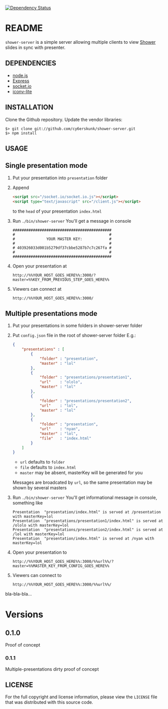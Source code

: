 [![Dependency Status](https://gemnasium.com/cy6erskunk/shower-server.png)](https://gemnasium.com/cy6erskunk/shower-server)

README
======

`shower-server` is a simple server allowing multiple clients to view [Shower][1] slides in sync with presenter.

DEPENDENCIES
------------

* [node.js][2]
* [Express][3]
* [socket.io][4]
* [iconv-lite][5]

INSTALLATION
------------

Clone the Github repository. Update the vendor libraries:

    $> git clone git://github.com/cy6erskunk/shower-server.git
    $> npm install


USAGE
-----

## Single presentation mode

1. Put your presentation into `presentation` folder
1. Append

    ```html
    <script src="/socket.io/socket.io.js"></script>
    <script type="text/javascript" src="/client.js"></script>
    ```

    to the `head` of your presentation `index.html`
1. Run `./bin/shower-server`
    You'll get a message in console

    ```
    ############################################
    #                                          #
    #              YOUR MASTER KEY:            #
    #                                          #
    # 403926033d001b5279df37cbbe5287b7c7c267fa #
    #                                          #
    ############################################
    ```
1. Open your presentation at

    `http://%%YOUR_HOST_GOES_HERE%%:3000/?master=%%KEY_FROM_PREVIOUS_STEP_GOES_HERE%%`
1. Viewers can connect at

    `http://%%YOUR_HOST_GOES_HERE%%:3000/`

## Multiple presentations mode

1. Put your presentations in some folders in shower-server folder
1. Put `config.json` file in the root of shower-server folder
    E.g.:
    
    ```json
    {
        "presentations" : [
            {
                "folder" : "presentation",
                "master" : "lol"
            },
            {
                "folder" : "presentations/presentation1",
                "url"    : "ololo",
                "master" : "lol"
            },
            {
                "folder" : "presentations/presentation2",
                "url"    : "lol",
                "master" : "lol"
            },
            {
                "folder" : "presentation",
                "url"    : "nyan",
                "master" : "lol",
                "file"   : "index.html"
            }
        ]
    }
    ```
    + `url` defaults to `folder`
    - `file` defaults to `index.html`
    - `master` may be absent, masterKey will be generated for you

    Messages are broadcated by `url`, so the same presentation may be shown by several masters

1. Run `./bin/shower-server`
    You'll get informational message in console, something like
    
    ```shell
    Presentation  "presentation/index.html" is served at /presentation with masterKey=lol
    Presentation  "presentations/presentation1/index.html" is served at /ololo with masterKey=lol
    Presentation  "presentations/presentation2/index.html" is served at /lol with masterKey=lol
    Presentation  "presentation/index.html" is served at /nyan with masterKey=lol
    ```
1. Open your presentation to

    `http://%%YOUR_HOST_GOES_HERE%%:3000/%%url%%/?master=%%MASTER_KEY_FROM_CONFIG_GOES_HERE%%`
1. Viewers can connect to

    `http://%%YOUR_HOST_GOES_HERE%%:3000/%%url%%/`

bla-bla-bla...

# Versions
## 0.1.0
Proof of concept

### 0.1.1
Multiple-presentations dirty proof of concept

LICENSE
-------

For the full copyright and license information, please view the `LICENSE` file
that was distributed with this source code.


[1]: https://github.com/shower/shower
[2]: http://nodejs.org/
[3]: http://expressjs.com/
[4]: https://github.com/learnboost/socket.io
[5]: https://github.com/ashtuchkin/iconv-lite
